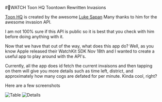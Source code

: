#WATCH Toon HQ Toontown Rewritten Invasions

[Toon HQ](http://toonhq.org) is created by the awesome [Luke Sapan](https://github.com/lsapan) 
Many thanks to him for the awesome invasion API. 

I am not 100% sure if this API is public so it is best that you check with him before doing anything with it. 

Now that we have that out of the way, what does this app do? Well, as you know Apple released their WatchKit SDK Nov 18th and I wanted to create a useful app to play around with the API's. 

Currently, all the app does id fetch the current invaisons and then tapping on them will give you more details such as time left, district, and approximately how many cogs are defated for per minute. Kinda cool, right?

Here are a few screenshots 

![Table](https://github.com/anthonycastelli/Toon-HQ-Watch-App/tree/master/Resources/Table.png)
![Details](https://github.com/anthonycastelli/Toon-HQ-Watch-App/tree/master/Resources/Details.png)